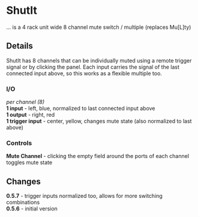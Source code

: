 # ShutIt
... is a 4 rack unit wide 8 channel mute switch / multiple (replaces Mu\[L\]ty)  

## Details
ShutIt has 8 channels that can be individually muted using a remote trigger signal or by clicking the panel.
Each input carries the signal of the last connected input above, so this works as a flexible multiple too.

### I/O
_per channel (8)_  
__1 input__ - left, blue, normalized to last connected input above  
__1 output__ - right, red  
__1 trigger input__ - center, yellow, changes mute state (also normalized to last above)  

### Controls
__Mute Channel__ - clicking the empty field around the ports of each channel toggles mute state

## Changes
__0.5.7__ - trigger inputs normalized too, allows for more switching combinations  
__0.5.6__ - initial version
